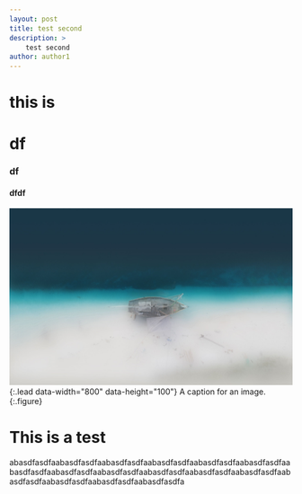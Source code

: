 ```yaml
---
layout: post
title: test second
description: >
  	test second
author: author1
---
```


# this is

# df
### df
#### dfdf
![sidebar-bg](/assets/img/sidebar-bg.jpg){:.lead data-width="800" data-height="100"}
A caption for an image.
{:.figure}

# This is a test


abasdfasdfaabasdfasdfaabasdfasdfaabasdfasdfaabasdfasdfaabasdfasdfaabasdfasdfaabasdfasdfaabasdfasdfaabasdfasdfaabasdfasdfaabasdfasdfaabasdfasdfaabasdfasdfaabasdfasdfaabasdfasdfa





